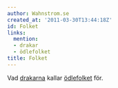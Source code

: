 ```yaml
---
author: Wahnstrom.se
created_at: '2011-03-30T13:44:18Z'
id: Folket
links:
  mention:
  - drakar
  - ödlefolket
title: Folket
---
```


Vad [drakarna] kallar [ödlefolket] för.

  [drakarna]: drakar
  [ödlefolket]: ödlefolket